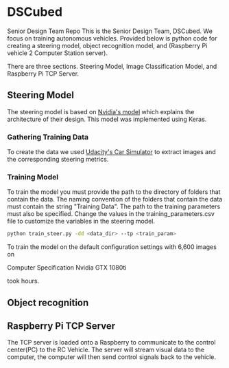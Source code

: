 # DSCubed
Senior Design Team Repo
This is the Senior Design Team, DSCubed. We focus on training autonomous vehicles.
Provided below is python code for creating a steering model, object recognition model,
and (Raspberry Pi vehicle 2 Computer Station server).

There are three sections. Steering Model, Image Classification Model, and Raspberry Pi TCP Server.


## Steering Model

The steering model is based on [Nvidia's model](https://devblogs.nvidia.com/deep-learning-self-driving-cars/) which explains the architecture of their design. This model was implemented using Keras.

### Gathering Training Data

To create the data we used [Udacity's Car Simulator](https://github.com/udacity/self-driving-car-sim) to extract images and the corresponding steering metrics.

### Training Model

To train the model you must provide the path to the directory of folders that contain the data. The naming convention of the folders that contain the data must contain the string "Training Data". The path to the training parameters must also be specified. Change the values in the training_parameters.csv file to customize the variables in the steering model.

```bash
python train_steer.py -dd <data_dir> --tp <train_param>
```

To train the model on the default configuration settings with 6,600 images on

Computer Specification
Nvidia GTX 1080ti

took hours.

## Object recognition


## Raspberry Pi TCP Server

The TCP server is loaded onto a Raspberry to communicate to the control center(PC) to the RC Vehicle. The server will stream visual data to the computer, the computer will then send control signals back to the vehicle. 
